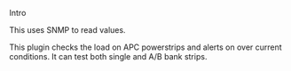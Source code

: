 Intro

This uses SNMP to read values.

This plugin checks the load on APC powerstrips and alerts on over current conditions.
It can test both single and A/B bank strips.
